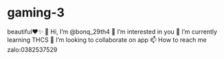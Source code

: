 # gaming-3
beautiful❤️✨
👋 Hi, I’m @bonq_29th4
👀 I’m interested in you
🌱 I’m currently learning THCS
💞️ I’m looking to collaborate on app
📫 How to reach me zalo:0382537529

